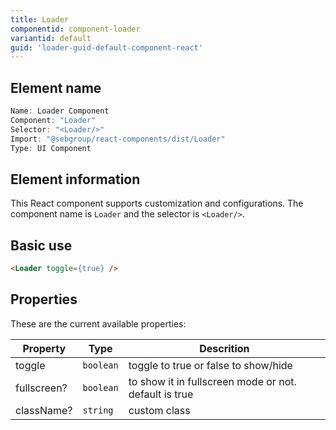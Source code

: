 ```yaml
---
title: Loader
componentid: component-loader
variantid: default
guid: 'loader-guid-default-component-react'
---
```


## Element name
```javascript
Name: Loader Component
Component: "Loader"
Selector: "<Loader/>"
Import: "@sebgroup/react-components/dist/Loader"
Type: UI Component
```

## Element information 
This React component supports customization and configurations. The component name is `Loader` and the selector is `<Loader/>`.

## Basic use
```html
<Loader toggle={true} />
```

## Properties
These are the current available properties:

| Property    | Type      | Descrition                                            |
| ----------- | --------- | ----------------------------------------------------- |
| toggle      | `boolean` | toggle to true or false to show/hide                  |
| fullscreen? | `boolean` | to show it in fullscreen mode or not. default is true |
| className?  | `string`  | custom class                                          |
